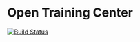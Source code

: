 Open Training Center
======================

[![Build Status](https://api.travis-ci.org/saschaiseli/opentrainingcenter.png)](https://api.travis-ci.org/saschaiseli/opentrainingcenter.png)

